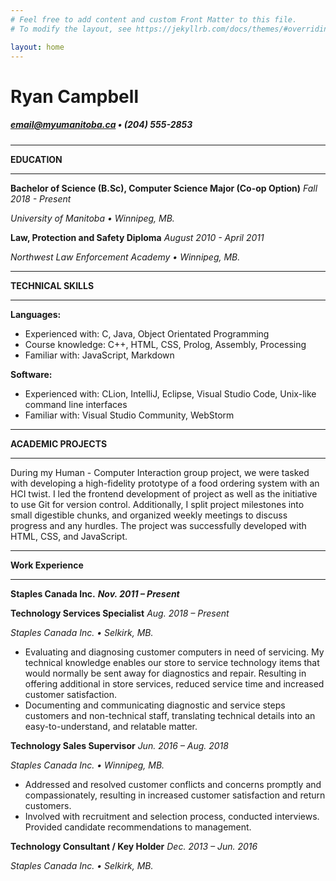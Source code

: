 ```yaml
---
# Feel free to add content and custom Front Matter to this file.
# To modify the layout, see https://jekyllrb.com/docs/themes/#overriding-theme-defaults

layout: home
---
```

# Ryan Campbell
##### email@myumanitoba.ca • (204) 555-2853

---

**EDUCATION**

---

**Bachelor of Science (B.Sc), Computer Science Major (Co-op Option)**	   _Fall 2018 - Present_

_University of Manitoba • Winnipeg, MB._

**Law, Protection and Safety Diploma** 						                      _August 2010 - April 2011_

_Northwest Law Enforcement Academy • Winnipeg, MB._

---

**TECHNICAL SKILLS**

---

**Languages:**
 - Experienced with: 	C, Java, Object Orientated Programming
 - Course knowledge:	C++, HTML, CSS, Prolog, Assembly, Processing
 - Familiar with:		JavaScript, Markdown

**Software:**
 - Experienced with:	CLion, IntelliJ, Eclipse, Visual Studio Code, Unix-like command line interfaces
 - Familiar with:		Visual Studio Community, WebStorm

---

**ACADEMIC PROJECTS**

---
During my Human - Computer Interaction group project, we were tasked with developing a high-fidelity prototype of a food ordering system with an HCI twist. I led the frontend development of project as well as the initiative to use Git for version control. Additionally, I split project milestones into small digestible chunks, and organized weekly meetings to discuss progress and any hurdles. The project was successfully developed with HTML, CSS, and JavaScript.


---

**Work Experience**

---


**Staples Canada Inc.** 									          	      _**Nov. 2011 – Present**_

**Technology Services Specialist**							_Aug. 2018 – Present_

_Staples Canada Inc. • Selkirk, MB._
 - Evaluating and diagnosing customer computers in need of servicing. My technical knowledge enables our store to service technology items that would normally be sent away for diagnostics and repair. Resulting in offering additional in store services, reduced service time and increased customer satisfaction.
 - Documenting and communicating diagnostic and service steps customers and non-technical staff, translating technical details into an easy-to-understand, and relatable matter.

**Technology Sales Supervisor**								_Jun. 2016 – Aug. 2018_

_Staples Canada Inc. • Winnipeg, MB._
  - Addressed and resolved customer conflicts and concerns promptly and compassionately, resulting in increased customer satisfaction and return customers.
  - Involved with recruitment and selection process, conducted interviews. Provided candidate recommendations to management.

**Technology Consultant / Key Holder**						 _Dec. 2013 – Jun. 2016_

_Staples Canada Inc. • Selkirk, MB._

